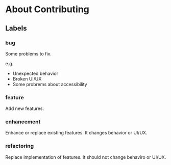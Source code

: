 # About Contributing

## Labels
### bug
Some problems to fix.

e.g.

* Unexpected behavior
* Broken UI/UX
* Some probrems about accessibility

### feature
Add new features.

### enhancement
Enhance or replace existing features.
It changes behavior or UI/UX.

### refactoring
Replace implementation of features.
It should not change behaviro or UI/UX.
